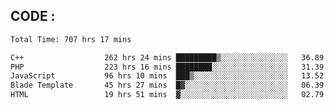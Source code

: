 ## CODE :
<!--START_SECTION:waka-->

```txt
Total Time: 707 hrs 17 mins

C++                  262 hrs 24 mins █████████▒░░░░░░░░░░░░░░░   36.89 %
PHP                  223 hrs 16 mins ████████░░░░░░░░░░░░░░░░░   31.39 %
JavaScript           96 hrs 10 mins  ███▒░░░░░░░░░░░░░░░░░░░░░   13.52 %
Blade Template       45 hrs 27 mins  █▓░░░░░░░░░░░░░░░░░░░░░░░   06.39 %
HTML                 19 hrs 51 mins  ▓░░░░░░░░░░░░░░░░░░░░░░░░   02.79 %
```

<!--END_SECTION:waka-->
